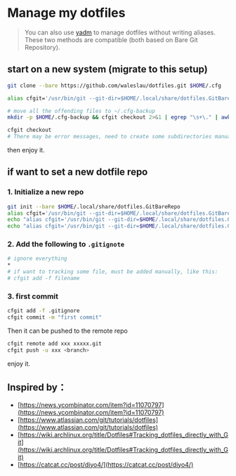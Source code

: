 # Manage my dotfiles

> You can also use [yadm](https://github.com/TheLocehiliosan/yadm) to manage dotfiles without writing aliases. These two methods are compatible (both based on Bare Git Repository).

## start on a new system (migrate to this setup)

```bash
git clone --bare https://github.com/waleslau/dotfiles.git $HOME/.cfg

alias cfgit='/usr/bin/git --git-dir=$HOME/.local/share/dotfiles.GitBareRepo --work-tree=$HOME'

# move all the offending files to ~/.cfg-backup
mkdir -p $HOME/.cfg-backup && cfgit checkout 2>&1 | egrep "\s+\." | awk {'print $1'} | xargs -I{} mv {} $HOME/.cfg-backup/{}

cfgit checkout
# There may be error messages, need to create some subdirectories manually, then execute the above script again to move the old configuration file, and then checkout again
```

then enjoy it.

## if want to set a new dotfile repo

### 1. Initialize a new repo

```bash
git init --bare $HOME/.local/share/dotfiles.GitBareRepo
alias cfgit='/usr/bin/git --git-dir=$HOME/.local/share/dotfiles.GitBareRepo --work-tree=$HOME'
echo "alias cfgit='/usr/bin/git --git-dir=$HOME/.local/share/dotfiles.GitBareRepo --work-tree=$HOME'" >> $HOME/.bashrc
echo "alias cfgit='/usr/bin/git --git-dir=$HOME/.local/share/dotfiles.GitBareRepo --work-tree=$HOME'" >> $HOME/.zshrc
```

### 2. Add the following to `.gitignote`

```bash
# ignore everything
*
# if want to tracking some file, must be added manually, like this:
# cfgit add -f filename
```

### 3. first commit

```bash
cfgit add -f .gitignore
cfgit commit -m "first commit"
```

Then it can be pushed to the remote repo

```bash
cfgit remote add xxx xxxxx.git
cfgit push -u xxx <branch>
```

enjoy it.

## Inspired by：

- [https://news.ycombinator.com/item?id=11070797](https://news.ycombinator.com/item?id=11070797)
- [https://www.atlassian.com/git/tutorials/dotfiles](https://www.atlassian.com/git/tutorials/dotfiles)
- [https://wiki.archlinux.org/title/Dotfiles#Tracking_dotfiles_directly_with_Git](https://wiki.archlinux.org/title/Dotfiles#Tracking_dotfiles_directly_with_Git)
- [https://catcat.cc/post/diyo4/](https://catcat.cc/post/diyo4/)

